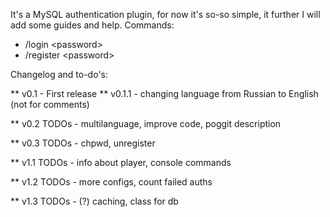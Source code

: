 It's a MySQL authentication plugin, for now it's so-so simple, it further I will add some guides and help.
Commands:
- /login &lt;password&gt;
- /register &lt;password&gt;

Changelog and to-do's:

** v0.1 - First release
** v0.1.1 - changing language from Russian to English (not for comments)

** v0.2 TODOs - multilanguage, improve code, poggit description

** v0.3 TODOs - chpwd, unregister

** v1.1 TODOs - info about player, console commands

** v1.2 TODOs - more configs, count failed auths

** v1.3 TODOs - (?) caching, class for db
